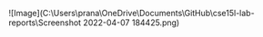 ![Image](C:\Users\prana\OneDrive\Documents\GitHub\cse15l-lab-reports\Screenshot 2022-04-07 184425.png)